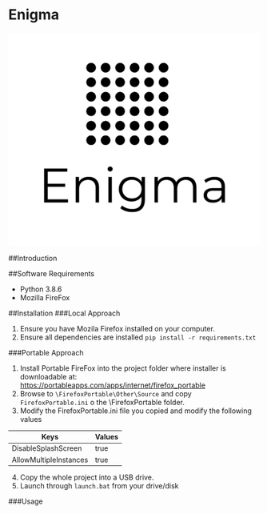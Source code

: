 # Enigma
![](enigma.png)

##Introduction



##Software Requirements
* Python 3.8.6
* Mozilla FireFox


##Installation
###Local Approach
1. Ensure you have Mozila Firefox installed on your computer.
2. Ensure all dependencies are installed `pip install -r requirements.txt`

###Portable Approach
1. Install Portable FireFox into the project folder where installer is downloadable at: <br>
https://portableapps.com/apps/internet/firefox_portable
2. Browse to `\FirefoxPortable\Other\Source` and copy `FirefoxPortable.ini` o the \FirefoxPortable folder. 
3. Modify the FirefoxPortable.ini file you copied and modify the following values

| Keys | Values |
| - | - |
| DisableSplashScreen | true |
| AllowMultipleInstances | true |

4. Copy the whole project into a USB drive. 
5. Launch through `launch.bat` from your drive/disk




###Usage

<!-- 
Installation Guide

For VirusTotal: 
pip install virustotal-api

For Windows Security Event Log Toolkit:
pip install python-evtx



We have requested for an academic api key(which will expire in 6 months) with increased limits of request rates for this project as the normal api key does not have sufficient requests rates.

Normal key request rate
Per minute: 4
Per day: 1000
Per month: 30000

Academic key request rate
Per minute: 1000
Per day: 20000
Per month: 600000

These are the 3 possible results from VirusTotal <br>
Hash not found in database - VirusTotal Database does not have a record of this hash.<br>
Hash is not malicious - This hash is found in VirusTotal database and is not malicious. <br>
Hash is malicious - This hash is found in VirusTotal database and is malicious. <br> -->

